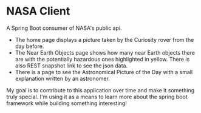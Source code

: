# NASA Client
A Spring Boot consumer of NASA's public api.

* The home page displays a picture taken by the Curiosity rover from the day before. 
* The Near Earth Objects page shows how many near Earth objects there are with the potentially hazardous ones highlighted in yellow. There is also REST snapshot link to see the json data. 
* There is a page to see the Astronomical Picture of the Day with a small explanation written by an astronomer.


My goal is to contribute to this application over time and make it something truly special. I'm using it as a means to learn more about the spring boot framework while building something interesting!
